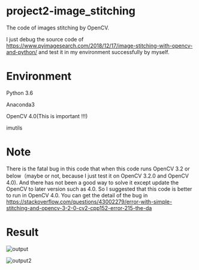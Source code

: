 # project2-image_stitching
The code of images stitching by OpenCV.


I just debug the source code of https://www.pyimagesearch.com/2018/12/17/image-stitching-with-opencv-and-python/ and test it in my environment successfully by myself.


# Environment
  Python 3.6
  
  
  Anaconda3
  
  
  OpenCV 4.0(This is important !!!)
  
  imutils
  
# Note


There is the fatal bug in this code that when this code runs  OpenCV 3.2 or below（maybe or not, because I just test it on OpenCV 3.2.0 and OpenCV 4.0). And there has not been a good way to solve it except update the OpenCV to later version such as 4.0. So I suggested that this code is better to run in OpenCV 4.0. You can get the detail of the bug in https://stackoverflow.com/questions/43002279/error-with-simple-stitching-and-opencv-3-2-0-cv2-cpp152-error-215-the-da

# Result
![output](img/output.png)


![output2](img/output2.png)
